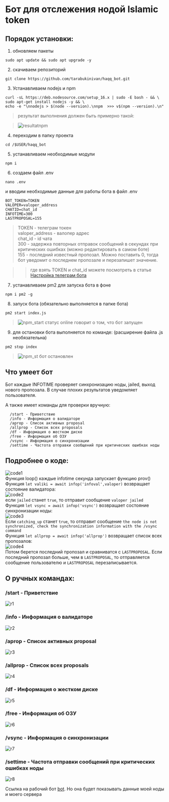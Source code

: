 # Бот для отслежения нодой Islamic token #
## Порядок установки:
1. обновляем пакеты
```
sudo apt update && sudo apt upgrade -y
```
2. скачиваем репозиторий
```
git clone https://github.com/tarabukinivan/haqq_bot.git
```
3. Устанавливаем nodejs и npm
```
curl -sL https://deb.nodesource.com/setup_16.x | sudo -E bash - && \
sudo apt-get install nodejs -y && \
echo -e "\nnodejs > $(node --version).\nnpm  >>> v$(npm --version).\n"
```
> результат выполнения должен быть примерно такой:

> ![resultatnpm](https://user-images.githubusercontent.com/56988566/195841827-4764e964-0a8a-4ebd-b867-1cd641280008.png)

4. переходим в папку проекта
```
cd /$USER/haqq_bot
```
5. устанавливаем необходимые модули
```
npm i
```
6. создаем файл .env 
```
nano .env
```
и вводим необходимые данные для работы бота в файл .env
```
BOT_TOKEN=TOKEN
VALOPER=valoper_address
CHATID=chat_id
INFOTIME=300
LASTPROPOSAL=155
```
> TOKEN - телеграм токен <br>
> valoper_address - валопер адрес <br>
> chat_id - id чата <br>
> 300 - задержка повторных отправок сообщений в секундах при критических ошибках (можно редактировать в самом боте) <br>
> 155 - последний известный пропозал. Можно поставить 0, тогда бот уведомит о последнем пропозале и перезапишет значение.

>> где взять TOKEN и chat_id можете посмотреть в статье [Настройка телеграм бота](https://nodera.org/panic_bot#gugm)
7. устанавливаем pm2 для запуска бота в фоне
```
npm i pm2 -g
```
8. запуск бота (обязательно выполняется в папке бота)
```
pm2 start index.js
```
> ![npm_start](https://user-images.githubusercontent.com/56988566/195844549-5aaae4d7-af1a-44d2-acb0-eaeb207d14a6.png)
> статус online говорит о том, что бот запущен
9. для остановки бота выполняется по команде: (расширение файла .js необязательна)
```
pm2 stop index
```
> ![npm_st](https://user-images.githubusercontent.com/56988566/195845413-1b9281d9-df54-4e59-9a0e-0a2a9a85c914.png)
> бот остановлен

## Что умеет бот

Бот каждые INFOTIME проверяет синхронизацию ноды, jailed, выход нового пропозала. В случае плохих результатов уведомляет пользователя. <br>

А также имеет команды для проверки вручную:
```
  /start - Приветствие
  /info - Информация о валидаторе
  /aprop - Список активных proposal
  /allprop - Список всех proposals
  /df - Информация о жестком диске
  /free - Информация об ОЗУ
  /vsync - Информация о синхронизации
  /settime - Частота отправки сообщений при критических ошибках ноды
```

## Подробнее о коде:
![code1](https://user-images.githubusercontent.com/56988566/195885061-f047239e-be13-4637-addd-223c462700b6.png) <br>
Функция loop() каждые infotime секунда запускает функцию prov() <br>
Функция `let valiki = await infop('infoval',valoper)` возвращает состояние валидатора: <br>
![code2](https://user-images.githubusercontent.com/56988566/195886216-6ae6ee2b-c077-4a14-9d23-63993f0ea7e2.png) <br>
если `jailed` станет `true`, то отправит сообщение `valoper jailed` <br>
Функция `let vsync = await infop('vsync')` возвращает состояние синхронизации ноды: <br>
![code3](https://user-images.githubusercontent.com/56988566/195887012-69145bd2-e71b-463e-86b6-56bc92dad1ef.png) <br>
Если `catching_up` станет `true`, то отправит сообщение `the node is not synchronized, check the synchronization information with the /vsync command` <br>
Функция `let allprop = await infop('allprop')` возвращает список всех пропозалов:  <br>
![code4](https://user-images.githubusercontent.com/56988566/195887982-113516e4-e1db-42e1-afd7-94f14672b222.png)  <br>
Потом берется последний пропозал и сравниватся с `LASTPROPOSAL`. Если последний пропозал больше, чем в `LASTPROPOSAL`, то отправляется сообщение пользователю и `LASTPROPOSAL` перезаписывается.
## О ручных командах:
### /start - Приветствие
![r1](https://user-images.githubusercontent.com/56988566/195889424-8ed1cd75-29fe-478c-b605-8782ff685339.png)
### /info - Информация о валидаторе
![r2](https://user-images.githubusercontent.com/56988566/195889673-c1ce7375-ac7f-4663-9574-58eb54a1ea81.png)
### /aprop - Список активных proposal
![r3](https://user-images.githubusercontent.com/56988566/195890052-affac785-41a1-4923-bc12-c019accad3ed.png)
### /allprop - Список всех proposals
![r4](https://user-images.githubusercontent.com/56988566/195890241-95892ae6-3a3b-49e7-98dc-bbe741d47e52.png)
### /df - Информация о жестком диске
![r5](https://user-images.githubusercontent.com/56988566/195890492-58c9f148-cb7e-4099-b014-c8b42679efdb.png)
### /free - Информация об ОЗУ
![r6](https://user-images.githubusercontent.com/56988566/195890750-545afafd-f0d9-46d1-b914-271bfe5980ba.png)
### /vsync - Информация о синхронизации
![r7](https://user-images.githubusercontent.com/56988566/195890968-c06ce3ee-4f05-41a3-9cb6-030acc0a537c.png)
### /settime - Частота отправки сообщений при критических ошибках ноды
![r8](https://user-images.githubusercontent.com/56988566/195891234-2e22a9f7-8e35-46fe-b4e6-91e4ad5dfb6f.png)

Ссылка на рабочий бот [bot](https://t.me/haqq_test_bot). Но она будет показывать данные моей ноды и моего сервера
